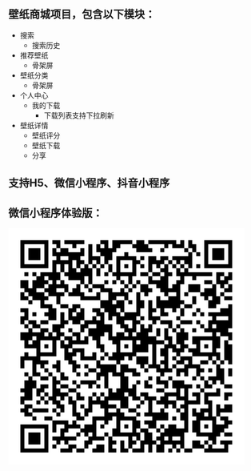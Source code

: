 ## 壁纸商城项目，包含以下模块：
- 搜索
  - 搜索历史
- 推荐壁纸
  - 骨架屏
- 壁纸分类
  - 骨架屏
- 个人中心
  - 我的下载
    - 下载列表支持下拉刷新
- 壁纸详情
  - 壁纸评分
  - 壁纸下载
  - 分享

## 支持H5、微信小程序、抖音小程序


## 微信小程序体验版：
![mp-weixin](/common/images/qrcode.jpg)

